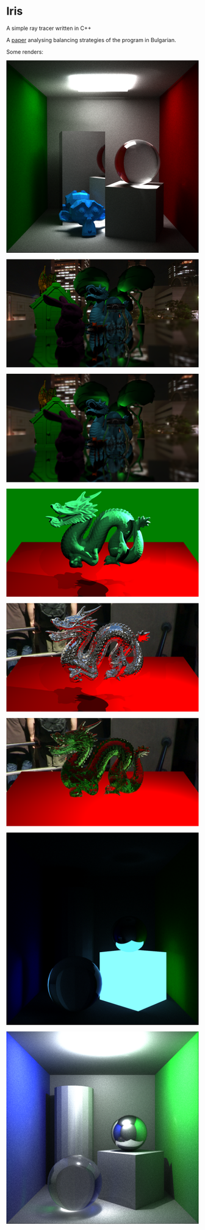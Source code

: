 # Iris
A simple ray tracer written in C++

A [paper](/paper/Balancing-In-Parallel-Raytracing.pdf) analysing balancing strategies of the program in Bulgarian.

Some renders:

![](/assets/cornell.png)

![](/assets/big_scene.png)

![](/assets/big_scene_depth.png)

![](/assets/green-diffuse.png)

![](/assets/metal.png)

![](/assets/green-glass.png)

![](/assets/emissive.png)

![](/assets/box.png)